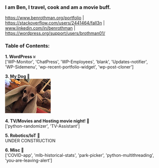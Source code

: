 ### I am Ben, I travel, cook and am a movie buff.
https://www.benrothman.org/portfolio | https://stackoverflow.com/users/2441464/fall3n | www.linkedin.com/in/benrothman | https://wordpress.org/support/users/brothman01/

### Table of Contents:
**1. WordPress** `W`<br />
    ['WP-Monitor', 'ChatPress', 'WP-Employees', 'blank', 'Updates-notifier', 'WP-Sidemenu', 'wp-recent-portfolio-widget', 'wp-post-cloner']<br />
    
**3. My Dog 🐶**<br />
![dog pic](/IMG_01971.JPG)<br />

**4. TV/Movies and Hosting movie night! 🎥**<br />
    ['python-randomizer', 'TV-Assistant']

**5. Robotics/IoT 🤖**<br />
    UNDER CONSTRUCTION

**6. Misc 💾**<br />
    ['COVID-app', 'mlb-historical-stats', 'park-picker', 'python-multithreading', 'you-are-leaving-alert']

